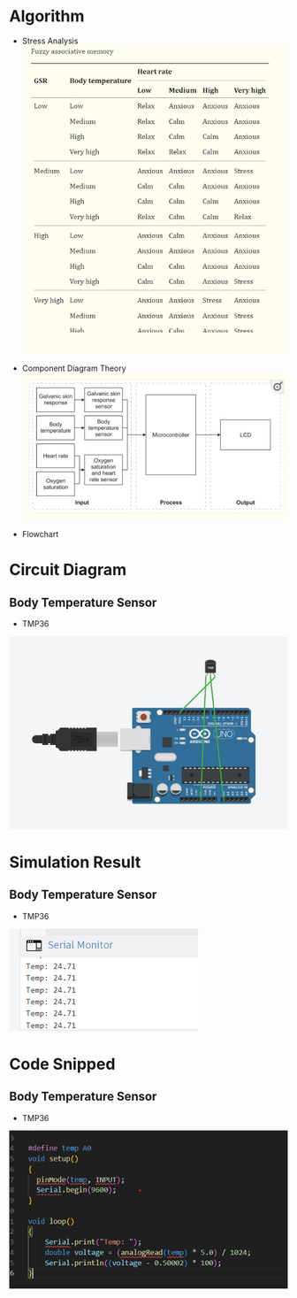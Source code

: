 # Algorithm

* Stress Analysis
![alt text](https://raw.githubusercontent.com/wanZ772/stress_detection_system/master/documentation/Stress%20Analysis.jpg?token=GHSAT0AAAAAACRRUN5TTRBEUMTLB6PUKVB4ZRSIKMA)


* Component Diagram Theory
![alt text](https://raw.githubusercontent.com/wanZ772/stress_detection_system/master/documentation/Component%20Diagram%20Theory.jpg?token=GHSAT0AAAAAACRRUN5TTRBEUMTLB6PUKVB4ZRSIKMA)

* Flowchart
<!-- ![alt text](https://raw.githubusercontent.com/wanZ772/stress_detection_system/master/documentation/Body%20Temperature%20circuit%20-%20TMP36.png?raw=true) -->


# Circuit Diagram
## Body Temperature Sensor
* TMP36

![alt text](https://raw.githubusercontent.com/wanZ772/stress_detection_system/master/documentation/Body%20Temperature%20circuit%20-%20TMP36.png?token=GHSAT0AAAAAACRRUN5TTRBEUMTLB6PUKVB4ZRSIKMA)

# Simulation Result
## Body Temperature Sensor
* TMP36

![alt text](https://raw.githubusercontent.com/wanZ772/stress_detection_system/master/documentation/Body%20Temperature%20simulation%20result%20-%20TMP36.png?token=GHSAT0AAAAAACRRUN5TTRBEUMTLB6PUKVB4ZRSIKMA)

# Code Snipped
## Body Temperature Sensor
* TMP36

![alt text](https://raw.githubusercontent.com/wanZ772/stress_detection_system/master/documentation/Body%20Temperature%20Code%20Snipped%20-%20TMP36.png?token=GHSAT0AAAAAACRRUN5TTRBEUMTLB6PUKVB4ZRSIKMA)